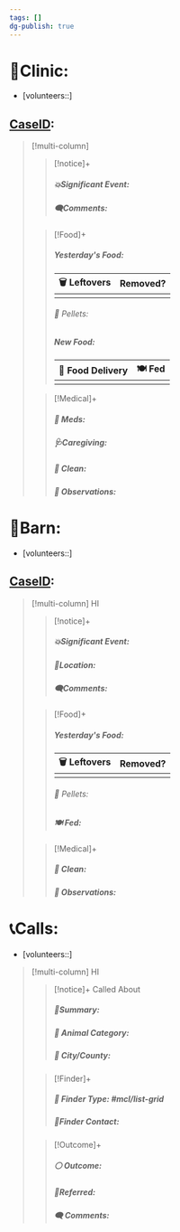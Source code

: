 ```yaml
---
tags: []
dg-publish: true
---
```


# 🏥Clinic:
- [volunteers::]

## [CaseID](CaseID.md):
> [!multi-column]
>
>> [!notice]+
>> ##### 💥Significant Event:
>>
>> ##### 🗨️Comments:
>
>> [!Food]+
>> ##### Yesterday's Food:
>> |🗑️ Leftovers| Removed?
>> |---|---|
>>||
>>
>>###### 💩 Pellets:
>>
>> ##### New Food:
>> |🚚 Food Delivery| 🍽️ Fed|
>> |---|---|
>>||
>
>> [!Medical]+
>> ##### 💊 Meds:
>>
>>##### 🩺Caregiving:
>>
>>##### 🫧 Clean:
>>
>>##### 🔭 Observations:

# 🏡Barn:
- [volunteers::]

## [CaseID](CaseID.md):
> [!multi-column] HI
>
>> [!notice]+
>> ##### 💥Significant Event:
>>
>> ##### 📍Location:
>> ##### 🗨️Comments:
>
>> [!Food]+
>> ##### Yesterday's Food:
>> |🗑️ Leftovers| Removed?
>> |---|---|
>>||
>>
>>###### 💩 Pellets:
>>
>> ##### 🍽️ Fed:
>
>> [!Medical]+
>>##### 🫧 Clean:
>>
>> ##### 🔭 Observations:

# 📞Calls:
- [volunteers::]

> [!multi-column] HI
>
>> [!notice]+ Called About
>> ##### 📌Summary:
>>
>> ##### 🐾 Animal Category:
>>
>>##### 🌆 City/County:
>
>> [!Finder]+
>> ##### 🔎 Finder Type: #mcl/list-grid
>>
>> ##### 📱Finder Contact:
>
>> [!Outcome]+
>> ##### ⚪ Outcome:
>>
>> ##### 🔗Referred:
>>
>> ##### 🗨️ Comments:
